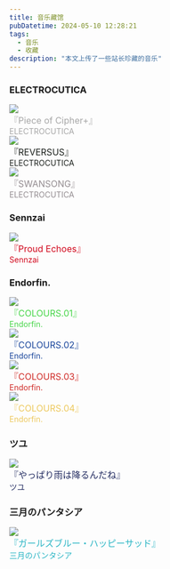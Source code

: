 ```yaml
---
title: 音乐藏馆
pubDatetime: 2024-05-10 12:28:21
tags: 
  - 音乐
  - 收藏
description: "本文上传了一些站长珍藏的音乐"
---
```

<div id="albums">
  <div id="ELECTROCUTICA">
    <h3>
      ELECTROCUTICA
    </h3>
  </div>
  <div class="cd">
    <a href="/music/Piece-of-Cipher/Piece-of-Cipher.html">
      <div class="info">
        <div class="circle">
          <img class="avater" src="/images/Piece-of-Cipher+.png"><img>
        </div>
      </div>
    </a>
    <div class="content">
      <div class="name"><font color="#A7A7A7" size="3">『Piece of Cipher+』</font></div>
      <div class="description"><font color="#A7A7A7">ELECTROCUTICA</font></div>
    </div>
  </div>
  <div class="cd">
    <a href="/music/REVERSUS/REVERSUS.html">
      <div class="info">
        <div class="circle">
          <img class="avater" src="/images/REVERSUS.jpg"><img>
        </div>
      </div>
    </a>
    <div class="content">
      <div class="name"><font color="#1C211D" size="3">『REVERSUS』</font></div>
      <div class="description"><font color="#1C211D">ELECTROCUTICA</font></div>
    </div>
  </div>
  <div class="cd">
    <a href="/music/SWANSONG/SWANSONG.html">
      <div class="info">
        <div class="circle">
          <img class="avater" src="/images/SWANSONG.jpg"><img>
        </div>
      </div>
    </a>
    <div class="content">
      <div class="name"><font color="#948D91" size="3">『SWANSONG』</font></div>
      <div class="description"><font color="#948D91">ELECTROCUTICA</font></div>
    </div>
  </div>

  <div id="Sennzai">
    <h3>
      Sennzai
    </h3>
  </div>
  <div class="cd">
    <a href="/music/Proud-Echoes/Proud-Echoes.html">
      <div class="info">
        <div class="circle">
          <img class="avater" src="/images/Proud-Echoes.jpg"><img>
        </div>
      </div>
    </a>
    <div class="content">
      <div class="name"><font color="#d1061b" size="3">『Proud Echoes』</font></div>
      <div class="description"><font color="#d1061b">Sennzai</font></div>
    </div>
  </div>

  <div id="Endorfin.">
    <h3>
      Endorfin.
    </h3>
  </div>
  <div class="cd">
    <a href="/music/COLOURS-01/COLOURS-01.html">
      <div class="info">
        <div class="circle">
          <img class="avater" src="/images/COLOURS.01.jpg"><img>
        </div>
      </div>
    </a>
    <div class="content">
      <div class="name"><font color="#47d649"  size="3">『COLOURS.01』</font></div>
      <div class="description"><font color="#47d649">Endorfin.</font></div>
    </div>
  </div>
  <div class="cd">
    <a href="/music/COLOURS-02/COLOURS-02.html">
      <div class="info">
        <div class="circle">
          <img class="avater" src="/images/COLOURS.02.jpg"><img>
        </div>
      </div>
    </a>
    <div class="content">
      <div class="name"><font color="#1A469C" size="3">『COLOURS.02』</font></div>
      <div class="description"><font color="#1A469C">Endorfin.</font></div>
    </div>
  </div>
  <div class="cd">
    <a href="/music/COLOURS-03/COLOURS-03.html">
      <div class="info">
        <div class="circle">
          <img class="avater" src="/images/COLOURS.03.jpg"><img>
        </div>
      </div>
    </a>
    <div class="content">
      <div class="name"><font color="#D02B27" size="3">『COLOURS.03』</font></div>
      <div class="description"><font color="#D02B27">Endorfin.</font></div>
    </div>
  </div>
  <div class="cd">
    <a href="/music/COLOURS-04/COLOURS-04.html">
      <div class="info">
        <div class="circle">
          <img class="avater" src="/images/COLOURS.04.jpg"><img>
        </div>
      </div>
    </a>
    <div class="content">
      <div class="name"><font color="#EDC95E" size="3">『COLOURS.04』</font></div>
      <div class="description"><font color="#EDC95E">Endorfin.</font></div>
    </div>
  </div>

  <div id="ツユ">
    <h3>
      ツユ
    </h3>
  </div>
  <div class="cd">
    <a href="/music/やっぱり雨は降るんだね/やっぱり雨は降るんだね.html">
      <div class="info">
        <div class="circle">
          <img class="avater" src="/images/やっぱり雨は降るんだね.jpg"><img>
        </div>
      </div>
    </a>
    <div class="content">
      <div class="name"><font color="#242D62" size="3">『やっぱり雨は降るんだね』</font></div>
      <div class="description"><font color="#242D62">ツユ</font></div>
    </div>
  </div>

  <div id="三月のパンタシア">
    <h3>
      三月のパンタシア
    </h3>
  </div>
  <div class="cd">
    <a href="/music/ガールズブルー・ハッピーサッド/ガールズブルー・ハッピーサッド.html">
      <div class="info">
        <div class="circle">
          <img class="avater" src="/images/ガールズブルー・ハッピーサッド.jpg"><img>
        </div>
      </div>
    </a>
    <div class="content">
      <div class="name"><font color="#29B5C4" size="3">『ガールズブルー・ハッピーサッド』</font></div>
      <div class="description"><font color="#29B5C4">三月のパンタシア</font></div>
    </div>
  </div>

</div>


